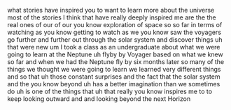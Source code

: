 what stories have inspired you to want to learn more about the universe most of the stories I think that have really deeply inspired me are the the real ones of our of our you know exploration of space so so far in terms of watching as you know getting to watch as we you know saw the voyagers go further and further out through the solar system and discover things uh that were new um I took a class as an undergraduate about what we were going to learn at the Neptune uh flyby by Voyager based on what we knew so far and when we had the Neptune fly by six months later so many of the things we thought we were going to learn we learned very different things and so that uh those constant surprises and the fact that the solar system and the you know beyond uh has a better imagination than we sometimes do uh is one of the things that uh that really you know inspires me to to keep looking outward and and looking beyond the next Horizon